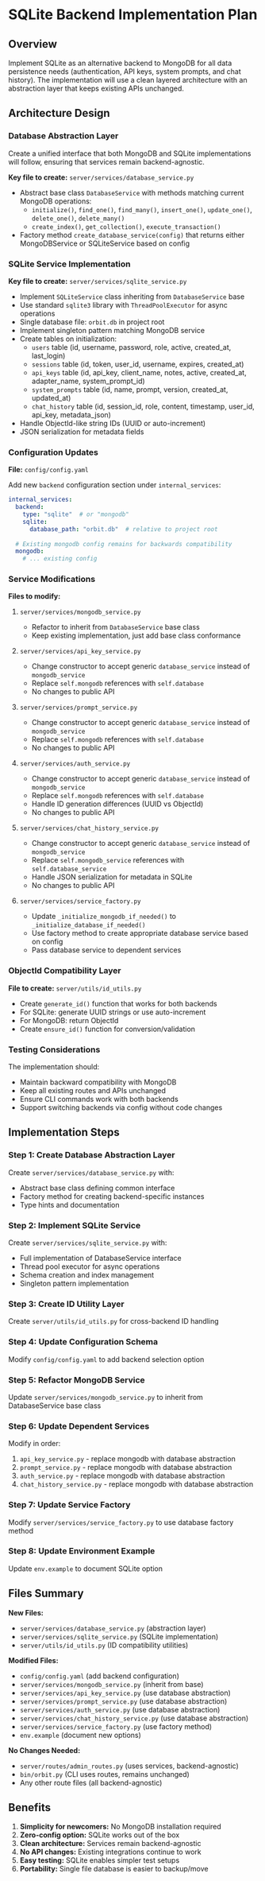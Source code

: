 # SQLite Backend Implementation Plan

## Overview

Implement SQLite as an alternative backend to MongoDB for all data persistence needs (authentication, API keys, system prompts, and chat history). The implementation will use a clean layered architecture with an abstraction layer that keeps existing APIs unchanged.

## Architecture Design

### Database Abstraction Layer

Create a unified interface that both MongoDB and SQLite implementations will follow, ensuring that services remain backend-agnostic.

**Key file to create:** `server/services/database_service.py`

- Abstract base class `DatabaseService` with methods matching current MongoDB operations:
  - `initialize()`, `find_one()`, `find_many()`, `insert_one()`, `update_one()`, `delete_one()`, `delete_many()`
  - `create_index()`, `get_collection()`, `execute_transaction()`
- Factory method `create_database_service(config)` that returns either MongoDBService or SQLiteService based on config

### SQLite Service Implementation

**Key file to create:** `server/services/sqlite_service.py`

- Implement `SQLiteService` class inheriting from `DatabaseService` base
- Use standard `sqlite3` library with `ThreadPoolExecutor` for async operations
- Single database file: `orbit.db` in project root
- Implement singleton pattern matching MongoDB service
- Create tables on initialization:
  - `users` table (id, username, password, role, active, created_at, last_login)
  - `sessions` table (id, token, user_id, username, expires, created_at)
  - `api_keys` table (id, api_key, client_name, notes, active, created_at, adapter_name, system_prompt_id)
  - `system_prompts` table (id, name, prompt, version, created_at, updated_at)
  - `chat_history` table (id, session_id, role, content, timestamp, user_id, api_key, metadata_json)
- Handle ObjectId-like string IDs (UUID or auto-increment)
- JSON serialization for metadata fields

### Configuration Updates

**File:** `config/config.yaml`

Add new `backend` configuration section under `internal_services`:

```yaml
internal_services:
  backend:
    type: "sqlite"  # or "mongodb"
    sqlite:
      database_path: "orbit.db"  # relative to project root
    
  # Existing mongodb config remains for backwards compatibility
  mongodb:
    # ... existing config
```

### Service Modifications

**Files to modify:**

1. `server/services/mongodb_service.py`

   - Refactor to inherit from `DatabaseService` base class
   - Keep existing implementation, just add base class conformance

2. `server/services/api_key_service.py`

   - Change constructor to accept generic `database_service` instead of `mongodb_service`
   - Replace `self.mongodb` references with `self.database`
   - No changes to public API

3. `server/services/prompt_service.py`

   - Change constructor to accept generic `database_service` instead of `mongodb_service`
   - Replace `self.mongodb` references with `self.database`
   - No changes to public API

4. `server/services/auth_service.py`

   - Change constructor to accept generic `database_service` instead of `mongodb_service`
   - Replace `self.mongodb` references with `self.database`
   - Handle ID generation differences (UUID vs ObjectId)
   - No changes to public API

5. `server/services/chat_history_service.py`

   - Change constructor to accept generic `database_service` instead of `mongodb_service`
   - Replace `self.mongodb_service` references with `self.database_service`
   - Handle JSON serialization for metadata in SQLite
   - No changes to public API

6. `server/services/service_factory.py`

   - Update `_initialize_mongodb_if_needed()` to `_initialize_database_if_needed()`
   - Use factory method to create appropriate database service based on config
   - Pass database service to dependent services

### ObjectId Compatibility Layer

**File to create:** `server/utils/id_utils.py`

- Create `generate_id()` function that works for both backends
- For SQLite: generate UUID strings or use auto-increment
- For MongoDB: return ObjectId
- Create `ensure_id()` function for conversion/validation

### Testing Considerations

The implementation should:

- Maintain backward compatibility with MongoDB
- Keep all existing routes and APIs unchanged
- Ensure CLI commands work with both backends
- Support switching backends via config without code changes

## Implementation Steps

### Step 1: Create Database Abstraction Layer

Create `server/services/database_service.py` with:

- Abstract base class defining common interface
- Factory method for creating backend-specific instances
- Type hints and documentation

### Step 2: Implement SQLite Service

Create `server/services/sqlite_service.py` with:

- Full implementation of DatabaseService interface
- Thread pool executor for async operations
- Schema creation and index management
- Singleton pattern implementation

### Step 3: Create ID Utility Layer

Create `server/utils/id_utils.py` for cross-backend ID handling

### Step 4: Update Configuration Schema

Modify `config/config.yaml` to add backend selection option

### Step 5: Refactor MongoDB Service

Update `server/services/mongodb_service.py` to inherit from DatabaseService base class

### Step 6: Update Dependent Services

Modify in order:

1. `api_key_service.py` - replace mongodb with database abstraction
2. `prompt_service.py` - replace mongodb with database abstraction  
3. `auth_service.py` - replace mongodb with database abstraction
4. `chat_history_service.py` - replace mongodb with database abstraction

### Step 7: Update Service Factory

Modify `server/services/service_factory.py` to use database factory method

### Step 8: Update Environment Example

Update `env.example` to document SQLite option

## Files Summary

**New Files:**

- `server/services/database_service.py` (abstraction layer)
- `server/services/sqlite_service.py` (SQLite implementation)
- `server/utils/id_utils.py` (ID compatibility utilities)

**Modified Files:**

- `config/config.yaml` (add backend configuration)
- `server/services/mongodb_service.py` (inherit from base)
- `server/services/api_key_service.py` (use database abstraction)
- `server/services/prompt_service.py` (use database abstraction)
- `server/services/auth_service.py` (use database abstraction)
- `server/services/chat_history_service.py` (use database abstraction)
- `server/services/service_factory.py` (use factory method)
- `env.example` (document new options)

**No Changes Needed:**

- `server/routes/admin_routes.py` (uses services, backend-agnostic)
- `bin/orbit.py` (CLI uses routes, remains unchanged)
- Any other route files (all backend-agnostic)

## Benefits

1. **Simplicity for newcomers:** No MongoDB installation required
2. **Zero-config option:** SQLite works out of the box
3. **Clean architecture:** Services remain backend-agnostic
4. **No API changes:** Existing integrations continue to work
5. **Easy testing:** SQLite enables simpler test setups
6. **Portability:** Single file database is easier to backup/move